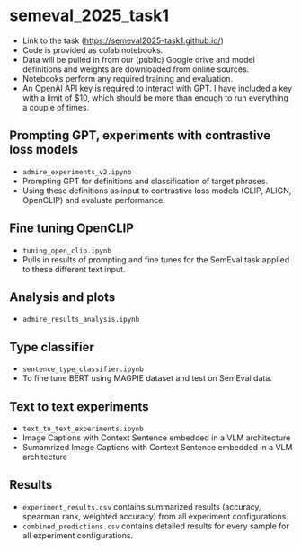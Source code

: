 # semeval_2025_task1
- Link to the task (https://semeval2025-task1.github.io/)
- Code is provided as colab notebooks. 
- Data will be pulled in from our (public) Google drive and model definitions and weights are downloaded from online sources. 
- Notebooks perform any required training and evaluation. 
- An OpenAI API key is required to interact with GPT. I have included a key with a limit of $10, which should be more than enough to run everything a couple of times.

## Prompting GPT, experiments with contrastive loss models
- `admire_experiments_v2.ipynb`
- Prompting GPT for definitions and classification of target phrases. 
- Using these definitions as input to contrastive loss models (CLIP, ALIGN, OpenCLIP) and evaluate performance. 

## Fine tuning OpenCLIP
- `tuning_open_clip.ipynb`
- Pulls in results of prompting and fine tunes for the SemEval task applied to these different text input. 

## Analysis and plots
- `admire_results_analysis.ipynb`

## Type classifier
- `sentence_type_classifier.ipynb`
- To fine tune BERT using MAGPIE dataset and test on SemEval data. 

## Text to text experiments 
- `text_to_text_experiments.ipynb`
- Image Captions with Context Sentence embedded in a VLM architecture
- Sumamrized Image Captions with Context Sentence embedded in a VLM architecture

## Results
- `experiment_results.csv` contains summarized results (accuracy, spearman rank, weighted accuracy) from all experiment configurations.
- `combined_predictions.csv` contains detailed results for every sample for all experiment configurations. 
